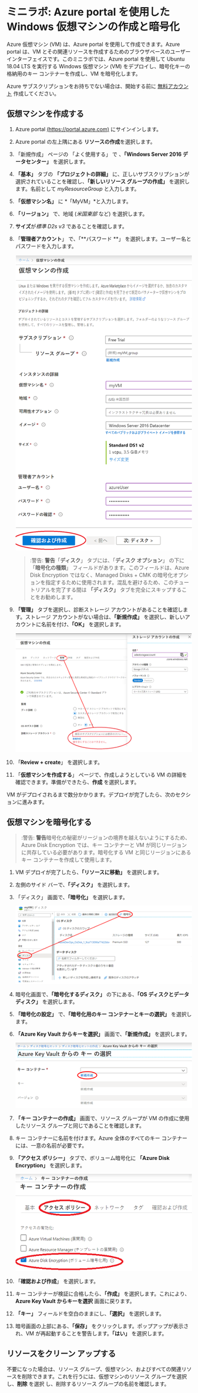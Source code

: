 ﻿# ミニラボ: Azure portal を使用した Windows 仮想マシンの作成と暗号化

Azure 仮想マシン (VM) は、Azure portal を使用して作成できます。Azure portal は、VM とその関連リソースを作成するためのブラウザベースのユーザー インターフェイスです。このミニラボでは、Azure portal を使用して Ubuntu 18.04 LTS を実行する Windows 仮想マシン (VM) をデプロイし、暗号化キーの格納用のキー コンテナーを作成し、VM を暗号化します。

Azure サブスクリプションをお持ちでない場合は、開始する前に [無料アカウント](https://azure.microsoft.com/free/?WT.mc_id=A261C142F) 作成してください。

## 仮想マシンを作成する

1. Azure portal [(https://portal.azure.com)](https://portal.azure.com/) にサインインします。
1. Azure portal の左上隅にある **リソースの作成**を選択します。
1. 「新規作成」 ページの 「よく使用する」 で 、**「Windows Server 2016 データセンター」** を選択します。
1. **「基本」** タブの **「プロジェクトの詳細」** に、正しいサブスクリプションが選択されていることを確認し、**「新しいリソース グループの作成」** を選択します。名前として *myResourceGroup* と入力します。
1. **「仮想マシン名」** に *「MyVM」*と入力します。
1. **「リージョン」** で、地域 (*米国東部* など) を選択します。
1. **サイズ**が*標準 D2s v3* であることを確認します。
1. 「**管理者アカウント**」 で、「**パスワード **」 を選択します。ユーザー名とパスワードを入力します。

    ![リソース グループ作成画面](../../Linked_Image_Files/portal-qs-windows-vm-creation.png)
    
    >:警告: **警告**「**ディスク**」 タブには、「**ディスク オプション**」 の下に 「**暗号化の種類**」 フィールドがあります。このフィールドは、Azure Disk Encryption ではなく、Managed Disks + CMK の暗号化オプションを指定するために使用されます。混乱を避けるため、このチュートリアルを完了する間は **「ディスク」** タブを完全にスキップすることをお勧めします。

1. **「管理」** タブを選択し、診断ストレージ アカウントがあることを確認します。ストレージ アカウントがない場合は、**「新規作成」** を選択し、新しいアカウントに名前を付け、**「OK」** を選択します。

    ![リソース グループ作成画面](../../Linked_Image_Files/portal-qs-vm-creation-storage.png)

1. 「**Review + create**」 を選択します。
1. 「**仮想マシンを作成する**」 ページで、作成しようとしている VM の詳細を確認できます。準備ができたら、**作成** を選択します。

VM がデプロイされるまで数分かかります。デプロイが完了したら、次のセクションに進みます。

## 仮想マシンを暗号化する

>:警告: **警告**暗号化の秘密がリージョンの境界を越えないようにするため、Azure Disk Encryption では、キー コンテナーと VM が同じリージョンに共存している必要があります。暗号化する VM と同じリージョンにある キー コンテナーを作成して使用します。

1. VM デプロイが完了したら、**「リソースに移動」** を選択します。
1. 左側のサイド バーで、**「ディスク」** を選択します。
1. 「ディスク」 画面で、**「暗号化」** を選択します。 

    ![ディスクと暗号化の選択](../../Linked_Image_Files/portal-qs-disks-to-encryption.png)

1. 暗号化画面で、**「暗号化するディスク」** の下にある、**「OS ディスクとデータ ディスク」** を選択します。
1. **「暗号化の設定」** で、**「暗号化用のキー コンテナーとキーの選択」** を選択します。
1. **「Azure Key Vault からキーを選択」** 画面で、**「新規作成」** を選択します。

    ![ディスクと暗号化の選択](../../Linked_Image_Files/portal-qs-keyvault-create.png)

1. **「キー コンテナーの作成」** 画面で、リソース グループが VM の作成に使用したリソース グループと同じであることを確認します。
1. キー コンテナーに名前を付けます。Azure 全体のすべてのキー コンテナーには、一意の名前が必要です。
1. **「アクセス ポリシー」** タブで、ボリューム暗号化に **「Azure Disk Encryption」** を選択します。

    ![ディスクと暗号化の選択](../../Linked_Image_Files/portal-qs-keyvault-enable.png)

1. 「**確認および作成**」 を選択します。  
1. キー コンテナーが検証に合格したら、**「作成」** を選択します。これにより、**Azure Key Vault からキーを選択** 画面に戻ります。
1. **「キー」** フィールドを空白のままにし、**「選択」** を選択します。
1. 暗号画面の上部にある、**「保存」** をクリックします。ポップアップが表示され、VM が再起動することを警告します。**「はい」** を選択します。

## リソースをクリーン アップする

不要になった場合は、リソース グループ、仮想マシン、およびすべての関連リソースを削除できます。これを行うには、仮想マシンのリソース グループを選択し、**削除** を選択 し、削除するリソース グループの名前を確認します。
